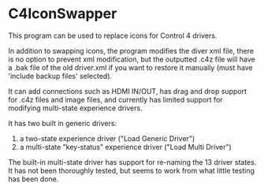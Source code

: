 # C4IconSwapper
This program can be used to replace icons for Control 4 drivers.

In addition to swapping icons, the program modifies the diver xml file,
there is no option to prevent xml modification,
but the outputted .c4z file will have a .bak file of the old driver.xml if you want to restore it manually
(must have 'include backup files' selected).

It can add connections such as HDMI IN/OUT,
has drag and drop support for .c4z files and image files,
and currently has limited support for modifying multi-state experience drivers.

It has two built in generic drivers:
1) a two-state experience driver ("Load Generic Driver")
2) a multi-state "key-status" experience driver ("Load Multi Driver")

The built-in multi-state driver has support for re-naming the 13 driver states.
It has not been thoroughly tested, but seems to work from what little testing has been done.
